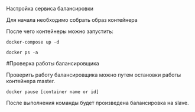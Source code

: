 Настройка сервиса балансировки

Для начала необходимо собрать образ контейнера

После чего контейнеры можно запустить:

```docker-compose up -d```

```docker ps -a```

#Проверка работы балансировщика

Проверить работу балансировщика можно путем остановки работы контейнера master.

```docker pause [container name or id]```

После выполнения команды будет произведена балансировка на slave.
